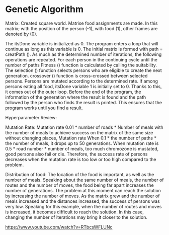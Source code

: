 # Genetic Algorithm
 
Matrix: Created square world. Matrise food assignments are made.
In this matrix;
with the position of the person (-1),
with food (1),
other frames are denoted by (0).

The itsDone variable is initialized as 0. The program enters a loop that will continue as long as this variable is 0.
The initial matrix is formed with path = creatPath ().
As much as the determined number of iterations, the following operations are repeated.
For each person in the continuing cycle until the number of paths
Fitness () function is calculated by calling the suitability.
The selection () function selects persons who are eligible to create the next generation.
crossover () function is cross-crossed between selected persons.
Persons are mutated according to the determined rate.
If among persons eating all food, itsDone variable 1 is initially set to 0. Thanks to this, it comes out of the outer loop.
Before the end of the program, the information of the generation where the result is found and the path followed by the person who finds the result is printed.
This ensures that the program works until you find a result.

Hyperparameter Review:

Mutation Rate: Mutation rate 0.01 * number of roads * Number of meals with the number of meals to achieve success on the matrix of the same size without changing places, Mutation rate When 0.1 * the number of paths * the number of meals, it drops up to 50 generations. When mutation rate is 0.5 * road number * number of meals, too much chromozone is mustated, good persons also fail or die. Therefore, the success rate of persons decreases when the mutation rate is too low or too high compared to the problem.

Distribution of food: The location of the food is important, as well as the number of meals. Speaking about the same number of meals, the number of routes and the number of moves, the food being far apart increases the number of generations. The problem at this moment can reach the solution by increasing the number of moves. 
As the matrix grew and the number of meals increased and the distances increased, the success of persons was very low. Speaking for this example, when the number of routes and moves is increased, it becomes difficult to reach the solution. In this case, changing the number of iterations may bring it closer to the solution.

https://www.youtube.com/watch?v=RTbcsWFLUNc
